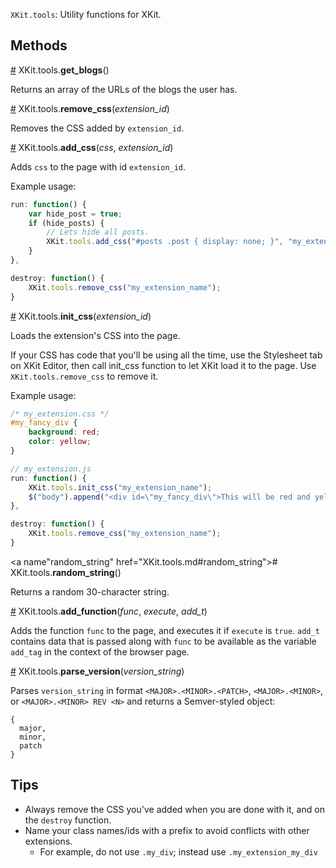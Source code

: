 `XKit.tools`: Utility functions for XKit.

## Methods

<a name="get_blogs" href="XKit.tools.md#get_blogs">#</a> XKit.tools.**get_blogs**()

Returns an array of the URLs of the blogs the user has.

<a name="remove_css" href="XKit.tools.md#remove_css">#</a> XKit.tools.**remove_css**(_extension_id_)

Removes the CSS added by `extension_id`.

<a name="add_css" href="XKit.tools.md#add_css">#</a> XKit.tools.**add_css**(_css_, _extension_id_)

Adds `css` to the page with id `extension_id`.

Example usage:

```javascript
run: function() {
    var hide_post = true;
    if (hide_posts) {
        // Lets hide all posts.
        XKit.tools.add_css("#posts .post { display: none; }", "my_extension_name");
    }
},

destroy: function() {
    XKit.tools.remove_css("my_extension_name");
}
```

<a name="init_css" href="XKit.tools.md#init_css">#</a> XKit.tools.**init_css**(_extension_id_)

Loads the extension's CSS into the page.

If your CSS has code that you'll be using all the time, use the Stylesheet tab on XKit Editor, then call init_css function to let XKit load it to the page. Use `XKit.tools.remove_css` to remove it.

Example usage:

```css
/* my_extension.css */
#my_fancy_div {
    background: red;
    color: yellow;
}
```

```javascript
// my_extension.js
run: function() {
    XKit.tools.init_css("my_extension_name");
    $("body").append("<div id=\"my_fancy_div\">This will be red and yellow.</div>");
},

destroy: function() {
    XKit.tools.remove_css("my_extension_name");
}
```

<a name"random_string" href="XKit.tools.md#random_string">#</a> XKit.tools.**random_string**()

Returns a random 30-character string.

<a name="add_function" href="XKit.tools.md#add_function">#</a> XKit.tools.**add_function**(_func_, _execute_, _add_t_)

Adds the function `func` to the page, and executes it if `execute` is `true`.
`add_t` contains data that is passed along with `func` to be available as the variable `add_tag` in the context of the browser page.

<a name="parse_version" href="XKit.tools.md#parse_version">#</a> XKit.tools.**parse_version**(_version_string_)

Parses `version_string` in format `<MAJOR>.<MINOR>.<PATCH>`, `<MAJOR>.<MINOR>`, or `<MAJOR>.<MINOR> REV <N>` and returns a Semver-styled object:

```
{
  major,
  minor,
  patch
}
```

## Tips

* Always remove the CSS you've added when you are done with it, and on the `destroy` function.
* Name your class names/ids with a prefix to avoid conflicts with other extensions.
  * For example, do not use `.my_div`; instead use `.my_extension_my_div`
